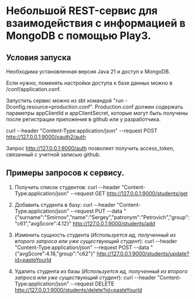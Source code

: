 # Небольшой REST-сервис для взаимодействия с информацией в MongoDB с помощью Play3.

## Условия запуска
Необходима установленная версия Java 21 и доступ к MongoDB.

Если нужно, поменять настройки доступа к базе данных можно в /conf/application.conf.

Запустить сервис можно из sbt командой "run -Dconfig.resource=production.conf". Production.conf должен содержать параметры appClientId и appClientSecret, которые могут быть получены после регистрации приложения в github или у разработчика.

curl --header "Content-Type:application/json" --request POST http://127.0.0.1:9000/oauth2/auth

Запрос http://127.0.0.1:9000/auth позволяет получить access_token, связанный с учетной записью github.

## Примеры запросов к сервису.

1) Получить список студентов:
curl --header "Content-Type:application/json" --request GET http://127.0.0.1:9000/students/get

2) Добавить студента в базу:
curl --header "Content-Type:application/json" --request PUT --data "{\"surname\":\"Smirnov\",\"name\":\"Sergey\",\"patronym\":\"Petrovich\",\"group\":\"c61\",\"avgScore\":4.12}" http://127.0.0.1:9000/students/add

3) Изменить сущность студента (*Используется ид, полученный из второго запроса или уже существующий студент*):
curl --header "Content-Type:application/json" --request POST --data "{\"avgScore\":4.18,\"group\":\"c62\"}" http://127.0.0.1:9000/students/update?id=pasteYourId

4) Удалить студента из базы (*Используется ид, полученный из второго запроса или уже существующий студент*):
curl --header "Content-Type:application/json" --request DELETE http://127.0.0.1:9000/students/delete?id=pasteYourId